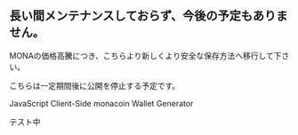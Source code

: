 ## 長い間メンテナンスしておらず、今後の予定もありません。
MONAの価格高騰につき、こちらより新しくより安全な保存方法へ移行して下さい。

こちらは一定期間後に公開を停止する予定です。

JavaScript Client-Side monacoin Wallet Generator

テスト中
